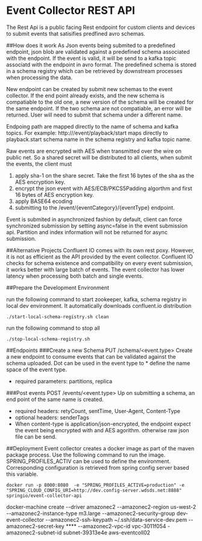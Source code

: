 # Event Collector REST API
The Rest Api is a public facing Rest endpoint for custom clients and devices to submit events that satisifies predfined avro schemas. 

##How does it work
As Json events being submited to a predefined endpoint, json blob are validated against a predefined schema associated with the endpoint. If the event is valid, it will be send to a kafka topic associatd with the endpoint in avro format. 
The predefined schema is stored in a schema registry which can be retrieved by downstream processes when processing the data.

New endpoint can be created by submit new schemas to the event collector.  If the end point already exists,  and the new schema is compatiable to the old one, a new version of the schema will be created for the same endpoint. If the two schema are not compatiable, an error will be returned. User will need to submit that schema under a different name. 

Endpoing path are mapped directly to the name of schema and kafka topics. 
For example: http://<event collector domain>/event/playback/start maps directly to playback.start schema name in the schema registry and kafka topic name.

Raw events are encrypted with AES when transmitted over the wire on public net. So a shared secret will be distributed to all clients, when submit the events, the client must 

1. apply sha-1 on the share secret. Take the first 16 bytes of the sha as the AES encryption key. 
2. encrypt the json event with AES/ECB/PKCS5Padding algorthm and first 16 bytes of AES encryption key. 
3. apply BASE64 ecoding 
4. submitting to the /event/{eventCategory}/{eventType} endpoint. 

Event is submited in asynchronized fashion by default, client can force synchronized submission by setting async=false in the event submission api. Partition and index information will not be returned for async submission.



##Alternative Projects
Confluent IO comes with its own rest poxy. However, it is not as efficient as the API provided by the event collector. 
Confluent IO checks for schema existence and compatibility on every event submission, it works better with large batch of events. 
The event collector has lower latency when processing both batch and single events. 


##Prepare the Development Environment

run the following command to start zookeeper, kafka, schema registry in local dev environment.  It automatically downloads confluent.io distribution
```{r, engine='bash', count_lines}
./start-local-schema-registry.sh clean
```

run the following command to stop all
```{r, engine='bash', count_lines}
./stop-local-schema-registry.sh
```

##Endpoints
###Create a new Schema PUT /schema/<event.type>
Create a new endpoint to consume events that can be validated against the schema uploaded. Dot can be used in the event type to * define the name space of the event type. 
* required parameters: partitions, replica

###Post events POST /events/<event.type>
Up on submitting a schema, an end point of the same name is created. 
* required headers: retyCount, sentTime, User-Agent, Content-Type
* optional headers: senderTags
* When content-type is application/json-encrypted, the endpoint expect the event being encrypted with and AES agorithm. otherwise raw json file can be send.


##Deployment
Event collector creates a docker image as part of the maven package process. 
Use the following command to run the image. SPRING_PROFILES_ACTIV can be used to define the environment. Corresponding configuration is retrieved from spring config server based this variable. 
```{r, engine='bash', count_lines}
docker run -p 8000:8080  -e "SPRING_PROFILES_ACTIVE=production" -e "SPRING_CLOUD_CONFIG_URI=http://dev.config-server.wdsds.net:8888"  springio/event-collector-api
```

docker-machine create --driver amazonec2  --amazonec2-region us-west-2 --amazonec2-instance-type m3.large --amazonec2-security-group dev-event-collector --amazonec2-ssh-keypath ~/.ssh/data-service-dev.pem --amazonec2-secret-key **** --amazonec2-vpc-id vpc-3011f054 -amazonec2-subnet-id  subnet-39313e4e  aws-eventcoll02